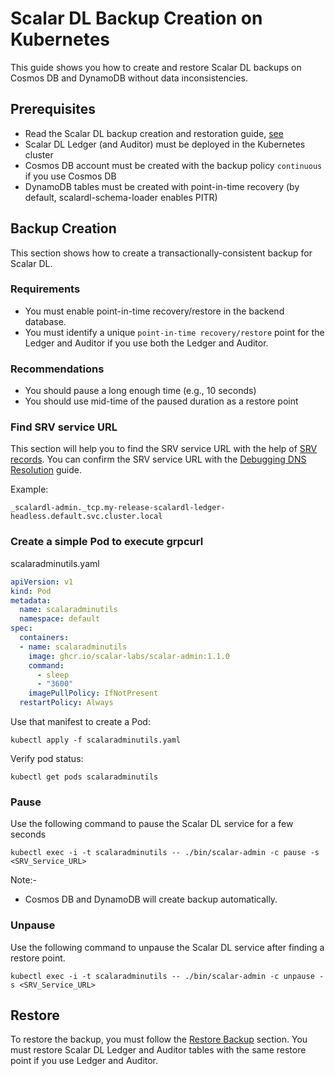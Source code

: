 # Scalar DL Backup Creation on Kubernetes

This guide shows you how to create and restore Scalar DL backups on Cosmos DB and DynamoDB without data inconsistencies.

## Prerequisites

* Read the Scalar DL backup creation and restoration guide, [see](https://github.com/scalar-labs/scalardl/blob/master/docs/backup-restore.md)
* Scalar DL Ledger (and Auditor) must be deployed in the Kubernetes cluster
* Cosmos DB account must be created with the backup policy `continuous` if you use Cosmos DB
* DynamoDB tables must be created with point-in-time recovery (by default, scalardl-schema-loader enables PITR)

## Backup Creation

This section shows how to create a transactionally-consistent backup for Scalar DL.

### Requirements

* You must enable point-in-time recovery/restore in the backend database.
* You must identify a unique `point-in-time recovery/restore` point for the Ledger and Auditor if you use both the Ledger and Auditor. 

### Recommendations

* You should pause a long enough time (e.g., 10 seconds) 
* You should use mid-time of the paused duration as a restore point

### Find SRV service URL

This section will help you to find the SRV service URL with the help of [SRV records](https://kubernetes.io/docs/concepts/services-networking/dns-pod-service/#srv-records).
You can confirm the SRV service URL with the [Debugging DNS Resolution](https://kubernetes.io/docs/tasks/administer-cluster/dns-debugging-resolution/) guide.

Example: 
```
_scalardl-admin._tcp.my-release-scalardl-ledger-headless.default.svc.cluster.local
```

### Create a simple Pod to execute grpcurl

scalaradminutils.yaml

```yaml
apiVersion: v1
kind: Pod
metadata:
  name: scalaradminutils
  namespace: default
spec:
  containers:
  - name: scalaradminutils
    image: ghcr.io/scalar-labs/scalar-admin:1.1.0
    command:
      - sleep
      - "3600"
    imagePullPolicy: IfNotPresent
  restartPolicy: Always
```

Use that manifest to create a Pod:

```console
kubectl apply -f scalaradminutils.yaml
```

Verify pod status:

```console
kubectl get pods scalaradminutils
```

### Pause

Use the following command to pause the Scalar DL service for a few seconds

```console
kubectl exec -i -t scalaradminutils -- ./bin/scalar-admin -c pause -s <SRV_Service_URL>
```
Note:-
* Cosmos DB and DynamoDB will create backup automatically.

### Unpause

Use the following command to unpause the Scalar DL service after finding a restore point.

```console
kubectl exec -i -t scalaradminutils -- ./bin/scalar-admin -c unpause -s <SRV_Service_URL>
```

## Restore

To restore the backup, you must follow the [Restore Backup](https://github.com/scalar-labs/scalardb/blob/master/docs/backup-restore.md#restore-backup) section.
You must restore Scalar DL Ledger and Auditor tables with the same restore point if you use Ledger and Auditor.
